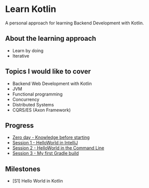 # Learn Kotlin

A personal approach for learning Backend Development with Kotlin.

## About the learning approach

- Learn by doing
- Iterative

## Topics I would like to cover

- Backend Web Development with Kotlin
- JVM
- Functional programming
- Concurrency
- Distributed Systems
- CQRS/ES (Axon Framework)

## Progress

- [Zero day - Knowledge before starting](doc/progress/00.md)
- [Session 1 - HelloWorld in IntelliJ](doc/progress/01.md)
- [Session 2 - HelloWorld in the Command Line](doc/progress/02.md)
- [Session 3 - My first Gradle build](doc/progress/03.md)

## Milestones

- [S1] Hello World in Kotlin


